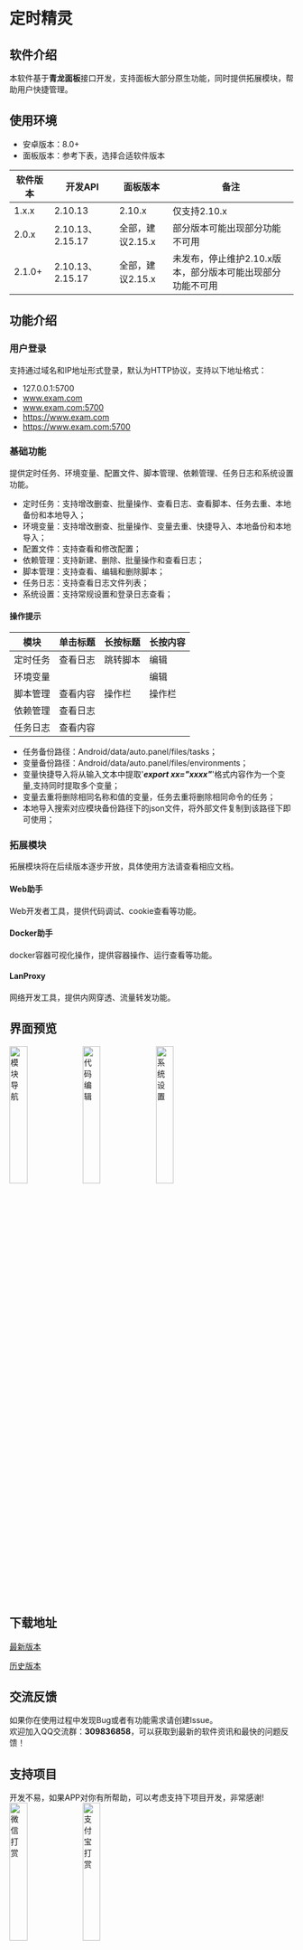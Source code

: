 # 定时精灵

## 软件介绍

本软件基于**青龙面板**接口开发，支持面板大部分原生功能，同时提供拓展模块，帮助用户快捷管理。

## 使用环境

* 安卓版本：8.0+
* 面板版本：参考下表，选择合适软件版本

| 软件版本 | 开发API          | 面板版本         | 备注                                                       |
| -------- | ---------------- | ---------------- | ---------------------------------------------------------- |
| 1.x.x    | 2.10.13          | 2.10.x           | 仅支持2.10.x                                               |
| 2.0.x    | 2.10.13、2.15.17 | 全部，建议2.15.x | 部分版本可能出现部分功能不可用                             |
| 2.1.0+   | 2.10.13、2.15.17 | 全部，建议2.15.x | 未发布，停止维护2.10.x版本，部分版本可能出现部分功能不可用 |

## 功能介绍

### 用户登录
支持通过域名和IP地址形式登录，默认为HTTP协议，支持以下地址格式：  

* 127.0.0.1:5700
* www.exam.com
* www.exam.com:5700
* https://www.exam.com
* https://www.exam.com:5700

### 基础功能

提供定时任务、环境变量、配置文件、脚本管理、依赖管理、任务日志和系统设置功能。

* 定时任务：支持增改删查、批量操作、查看日志、查看脚本、任务去重、本地备份和本地导入；
* 环境变量：支持增改删查、批量操作、变量去重、快捷导入、本地备份和本地导入；
* 配置文件：支持查看和修改配置；
* 依赖管理：支持新建、删除、批量操作和查看日志；
* 脚本管理：支持查看、编辑和删除脚本；
* 任务日志：支持查看日志文件列表；
* 系统设置：支持常规设置和登录日志查看；

#### 操作提示
| 模块     | 单击标题 | 长按标题 | 长按内容 |
| -------- | -------- | -------- | -------- |
| 定时任务 | 查看日志 | 跳转脚本 | 编辑     |
| 环境变量 |          |          | 编辑     |
| 脚本管理 | 查看内容 | 操作栏   | 操作栏   |
| 依赖管理 | 查看日志 |          |          |
| 任务日志 | 查看内容 |          |          |

- 任务备份路径：Android/data/auto.panel/files/tasks；  
- 变量备份路径：Android/data/auto.panel/files/environments；  
- 变量快捷导入将从输入文本中提取'***export xx="xxxx"***'格式内容作为一个变量,支持同时提取多个变量；  
- 变量去重将删除相同名称和值的变量，任务去重将删除相同命令的任务；      
- 本地导入搜索对应模块备份路径下的json文件，将外部文件复制到该路径下即可使用；  


### 拓展模块
拓展模块将在后续版本逐步开放，具体使用方法请查看相应文档。

#### Web助手
Web开发者工具，提供代码调试、cookie查看等功能。

#### Docker助手
docker容器可视化操作，提供容器操作、运行查看等功能。

#### LanProxy
网络开发工具，提供内网穿透、流量转发功能。

## 界面预览

<img src="https://gitee.com/wsfsp4/QingLong/raw/master/static/imgs/preview_1.jpg" alt="模块导航" width="25%">  
<img src="https://gitee.com/wsfsp4/QingLong/raw/master/static/imgs/preview_2.jpg" alt="代码编辑" width="25%">  
<img src="https://gitee.com/wsfsp4/QingLong/raw/master/static/imgs/preview_3.jpg" alt="系统设置" width="25%">  

## 下载地址

[最新版本](https://gitee.com/wsfsp4/QingLong/releases/tag/V1.6)

[历史版本](https://gitee.com/wsfsp4/QingLong/releases)


## 交流反馈

如果你在使用过程中发现Bug或者有功能需求请创建Issue。  
欢迎加入QQ交流群：**309836858**，可以获取到最新的软件资讯和最快的问题反馈！

## 支持项目

开发不易，如果APP对你有所帮助，可以考虑支持下项目开发，非常感谢!  
<img src="https://gitee.com/wsfsp4/QingLong/raw/master/static/imgs/donate_wx.png" alt="微信打赏" width="25%">
<img src="https://gitee.com/wsfsp4/QingLong/raw/master/static/imgs/donate_zfb.jpg" alt="支付宝打赏" width="25%">  

## 友情链接
* [qinglong](https://github.com/whyour/qinglong)  
* [NewAI](https://newai-1308943175.cos-website.ap-shenzhen-fsi.myqcloud.com/)  
